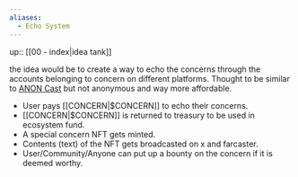 ```yaml
---
aliases:
  - Echo System
---
```

up:: [[00 - index|idea tank]]


the idea would be to create a way to echo the concerns through the accounts belonging to concern on different platforms. Thought to be similar to [ANON Cast](https://x.com/anoncast_) but not anonymous and way more affordable.

- User pays [[CONCERN|$CONCERN]] to echo their concerns.
- [[CONCERN|$CONCERN]] is returned to treasury to be used in ecosystem fund.
- A special concern NFT gets minted.
- Contents (text) of the NFT gets broadcasted on x and farcaster.
- User/Community/Anyone can put up a bounty on the concern if it is deemed worthy.